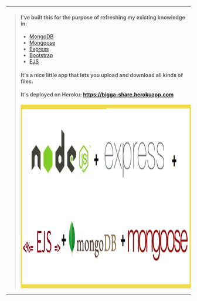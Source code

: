 ___
> #### I've built this for the purpose of refreshing my existing knowledge in:
> * [MongoDB](https://docs.mongodb.com/?_ga=2.161552766.397566672.1531120523-425727923.1531120523)
> * [Mongoose](http://mongoosejs.com/docs/guide.html)
> * [Express](https://expressjs.com/)
> * [Bootstrap](https://getbootstrap.com/docs/4.1/getting-started/introduction/)
> * [EJS](http://ejs.co/#docs)
> #### It's a nice little app that lets you upload and download all kinds of files.
> #### It's deployed on Heroku: https://bigga-share.herokuapp.com
> <img src="https://github.com/BiggaHD/bigga_file_uploads/blob/master/stack.png" height="500" width="900">
___
